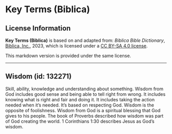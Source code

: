 # Key Terms (Biblica)

## License Information

**Key Terms (Biblica)** is based on and adapted from: _Biblica Bible Dictionary_, [Biblica, Inc.](https://www.biblica.com/), 2023, which is licensed under a [CC BY-SA 4.0 license](https://creativecommons.org/licenses/by-sa/4.0/legalcode.en).

This markdown version is provided under the same license.



--------------------------------

## Wisdom (id: 132271)

Skill, ability, knowledge and understanding about something. Wisdom from God includes good sense and being able to tell right from wrong. It includes knowing what is right and fair and doing it. It includes taking the action needed when it’s needed. It’s based on respecting God. Wisdom is the opposite of foolishness. Wisdom from God is a spiritual blessing that God gives to his people. The book of Proverbs described how wisdom was part of God creating the world. 1 Corinthians 1:30 describes Jesus as God’s wisdom.


